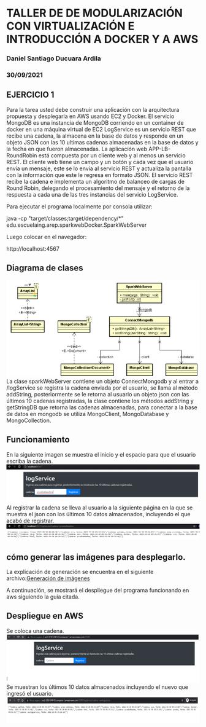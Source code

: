 # TALLER DE DE MODULARIZACIÓN CON VIRTUALIZACIÓN E INTRODUCCIÓN A DOCKER Y A AWS
### Daniel Santiago Ducuara Ardila
### 30/09/2021

## EJERCICIO 1
Para la tarea usted debe construir una aplicación con la arquitectura propuesta y desplegarla en AWS usando EC2 y Docker.
El servicio MongoDB es una instancia de MongoDB corriendo en un container de docker en una máquina virtual de EC2
LogService es un servicio REST que recibe una cadena, la almacena en la base de datos y responde en un objeto JSON con las 10 ultimas cadenas almacenadas en la base de datos y la fecha en que fueron almacenadas.
La aplicación web APP-LB-RoundRobin está compuesta por un cliente web y al menos un servicio REST. El cliente web tiene un campo 
y un botón y cada vez que el usuario envía un mensaje, este se lo envía al servicio REST y actualiza la pantalla con la información 
que este le regresa en formato JSON. El servicio REST recibe la cadena e implementa un algoritmo de balanceo de cargas de Round Robin, 
delegando el procesamiento del mensaje y el retorno de la respuesta a cada una de las tres instancias del servicio LogService.

Para ejecutar el programa localmente por consola utilizar:

java -cp "target/classes;target/dependency/*" edu.escuelaing.arep.sparkwebDocker.SparkWebServer

Luego colocar en el navegador:

http://localhost:4567

## Diagrama de clases
![Design Diagram](images/proyecto.PNG "Diagram")<br>
La clase sparkWebServer contiene un objeto ConnectMongodb y al entrar a /logService se registra la cadena enviada por el usuario, se llama al 
método addString, posteriormente se le retorna al usuario un objeto json con las últimos 10 cadenas registradas, la clase contiene los 
métodos addString y getStringDB que retorna las cadenas almacenadas, para conectar a la base de datos en mongodb se utiliza MongoClient,
MongoDatabase y MongoCollection.

## Funcionamiento
En la siguiente imagen se muestra el inicio y el espacio para que el usuario escriba la cadena.
![registrar registrar](images/cantidad.PNG "registrar")<br>
Al registrar la cadena se lleva al usuario a la siguiente página en la que se muestra el json con los últimos 10 datos almacenados,
incluyendo el que acabó de registrar.
![consultar consultar](images/cantidad2.PNG "consultar")<br>

## cómo generar las imágenes para desplegarlo.

La explicación de generación se encuentra en el siguiente archivo:[Generación de imágenes](https://github.com/Daniel9842/Arep-Docker-AWS/blob/master/TALLER%20DE%20DE%20MODULARIZACI%C3%93N%20CON%20VIRTUALIZACI%C3%93N%20E%20INTRODUCCI%C3%93N%20A%20DOCKER%20Y%20A%20AWS.pdf)

A continuación, se mostrará el despliegue del programa funcionando en aws siguiendo la guía citada.


## Despliegue en AWS
Se coloca una cadena.
![aws aws](images/aws1.PNG "aws")<br>
Se muestran los últimos 10 datos almacenados incluyendo el nuevo que ingresó el usuario.
![aws aws](images/aws2.PNG "aws")<br>


